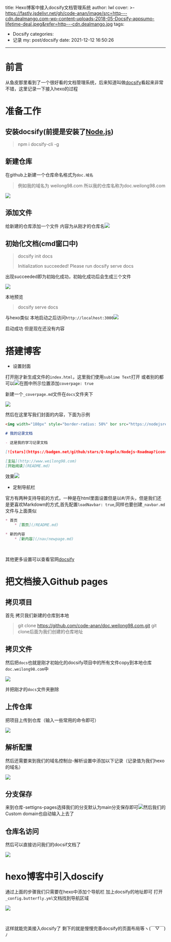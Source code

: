 title: Hexo博客中接入docsify文档管理系统
author: lwl
cover: >-
  https://fastly.jsdelivr.net/gh/code-anan/image/src=http---cdn.dealmango.com-wp-content-uploads-2018-05-Docsify-appsumo-lifetime-deal.jpeg&refer=http---cdn.dealmango.jpg
tags:
  - Docsify
categories:
  - 记录
my: post/docsify
date: 2021-12-12 16:50:26
---

# 前言

从鱼皮那里看到了一个很好看的文档管理系统，后来知道叫做[docsify](https://docsify.js.org/#/)看起来非常不错，这里记录一下接入hexo的过程 

# 准备工作

## 安装docsify(前提是安装了[Node.js](https://nodejs.org/zh-cn/download/))
   > npm i docsify-cli -g

## 新建仓库
在github上新建一个仓库命名格式为`doc.域名`
   > 例如我的域名为 weilong98.com 所以我的仓库名称为doc.weilong98.com

![](https://fastly.jsdelivr.net/gh/code-anan/image/20211211195623.png)

## 添加文件
给新建的仓库添加一个文件 内容为从刚才的仓库名![](https://fastly.jsdelivr.net/gh/code-anan/image/20211211200200.png)
## 初始化文档(cmd窗口中)
   > docsify init docs
   >
   > Initialization succeeded! Please run docsify serve docs

出现succeeded即为初始化成功，初始化成功后会生成三个文件

![](https://fastly.jsdelivr.net/gh/code-anan/image/20211211201310.png)

本地预览

> docsify serve docs

与hexo类似 本地启动之后访问`http://localhost:3000`![](https://fastly.jsdelivr.net/gh/code-anan/image/20211211201503.png)

启动成功 但是现在还没有内容

# 搭建博客

- 设置封面

打开刚才新生成文件的`index.html`，这里我们使用`sublime Text`打开 或者别的都可以![](https://fastly.jsdelivr.net/gh/code-anan/image/20211211201846.png)在图中所示位置添加`coverpage: true`

新建一个`_coverpage.md`文件在`docs`文件夹下

![](https://fastly.jsdelivr.net/gh/code-anan/image/20211211202309.png)

然后在这里写我们封面的内容，下面为示例

```markdown
<img width="180px" style="border-radius: 50%" bor src="https://nodejsred.oss-cn-shanghai.aliyuncs.com/nodejs_roadmap-logo.jpeg?x-oss-process=style/may">

# 我的记录文档

- 这是我的学习记录文档

[![stars](https://badgen.net/github/stars/Q-Angelo/Nodejs-Roadmap?icon=github&color=4ab8a1)](https://github.com/Q-Angelo/Nodejs-Roadmap) [![forks](https://badgen.net/github/forks/Q-Angelo/Nodejs-Roadmap?icon=github&color=4ab8a1)](https://github.com/Q-Angelo/Nodejs-Roadmap)

[主站](http://www.weilong98.com)
[开始阅读](README.md)

```

效果![](https://fastly.jsdelivr.net/gh/code-anan/image/20211212152705.png)

- 定制导航栏

官方有两种支持导航的方式，一种是在html里面设置但是以#/开头，但是我们还是更喜欢Markdown的方式,首先配置`loadNavbar: true`,同样也要创建`_navbar.md`文件与上面类似

```markdown
* 首页
    * [首页](/README.md)

* 新的内容
    * [新内容](/nav/newpage.md)
```

<br/>

其他更多设置可以查看官网[docsify](https://docsify.js.org/#/zh-cn/)

# 把文档接入Github pages

## 拷贝项目
首先  拷贝我们新建的仓库到本地
> git clone https://github.com/code-anan/doc.weilong98.com.git
> git clone后面为我们创建的仓库地址

## 拷贝文件
然后把`docs`也就是刚才初始化的docsify项目中的所有文件copy到本地仓库`doc.weilong98.com`中

![](https://fastly.jsdelivr.net/gh/code-anan/image/20211212154220.png)

并把刚才的`docs`文件夹删除

## 上传仓库
把项目上传到仓库（输入一些常用的命令即可）

   ![](https://fastly.jsdelivr.net/gh/code-anan/image/20211212155022.png)

## 解析配置
然后还需要来到我们的域名控制台-解析设置中添加以下记录（记录值为我们hexo的域名）

   ![](https://fastly.jsdelivr.net/gh/code-anan/image/20211212161259.png)
## 分支保存
来到仓库-settigns-pages选择我们的分支默认为main分支保存即可![](https://fastly.jsdelivr.net/gh/code-anan/image/20211212160759.png)然后我们的Custom domain也自动输入上去了
## 仓库名访问
然后可以直接访问我们的docsif文档了

   ![](https://fastly.jsdelivr.net/gh/code-anan/image/20211212161442.png)

# hexo博客中引入doscify

 通过上面的步骤我们只需要在hexo中添加个导航栏 加上docsify的地址即可 打开`_config.butterfly.yml`文档找到导航区域

![](https://fastly.jsdelivr.net/gh/code-anan/image/20211212164050.png)

<br/>

这样就能完美接入docsify了  剩下的就是慢慢完善docsify的页面布局等ヽ(￣▽￣)ﾉ
